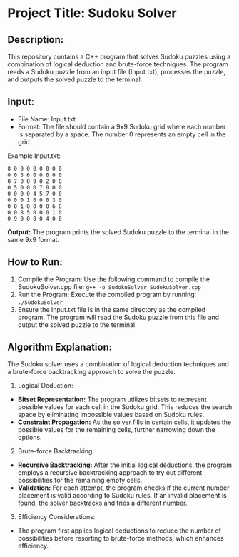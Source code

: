 # Project Title: Sudoku Solver
## Description:
This repository contains a C++ program that solves Sudoku puzzles using a combination of logical deduction and brute-force techniques. The program reads a Sudoku puzzle from an input file (Input.txt), processes the puzzle, and outputs the solved puzzle to the terminal.

## Input:
- File Name: Input.txt
- Format: The file should contain a 9x9 Sudoku grid where each number is separated by a space. The number 0 represents an empty cell in the grid.

Example Input.txt:
```
8 0 0 0 0 0 0 0 0 
0 0 3 6 0 0 0 0 0 
0 7 0 0 9 0 2 0 0 
0 5 0 0 0 7 0 0 0 
0 0 0 0 4 5 7 0 0 
0 0 0 1 0 0 0 3 0 
0 0 1 0 0 0 0 6 8 
0 0 8 5 0 0 0 1 0 
0 9 0 0 0 0 4 0 0 
```
**Output:**
The program prints the solved Sudoku puzzle to the terminal in the same 9x9 format.

## How to Run:
1. Compile the Program: Use the following command to compile the SudokuSolver.cpp file: ``` g++ -o SudokuSolver SudokuSolver.cpp ```
2. Run the Program: Execute the compiled program by running: ``` ./SudokuSolver ```
3. Ensure the Input.txt file is in the same directory as the compiled program. The program will read the Sudoku puzzle from this file and output the solved puzzle to the terminal.

## Algorithm Explanation:
The Sudoku solver uses a combination of logical deduction techniques and a brute-force backtracking approach to solve the puzzle.

1. Logical Deduction:

- **Bitset Representation:** The program utilizes bitsets to represent possible values for each cell in the Sudoku grid. This reduces the search space by eliminating impossible values based on Sudoku rules.
- **Constraint Propagation:** As the solver fills in certain cells, it updates the possible values for the remaining cells, further narrowing down the options.

2. Brute-force Backtracking:
- **Recursive Backtracking:** After the initial logical deductions, the program employs a recursive backtracking approach to try out different possibilities for the remaining empty cells.
- **Validation:** For each attempt, the program checks if the current number placement is valid according to Sudoku rules. If an invalid placement is found, the solver backtracks and tries a different number.

3. Efficiency Considerations:
- The program first applies logical deductions to reduce the number of possibilities before resorting to brute-force methods, which enhances efficiency.
